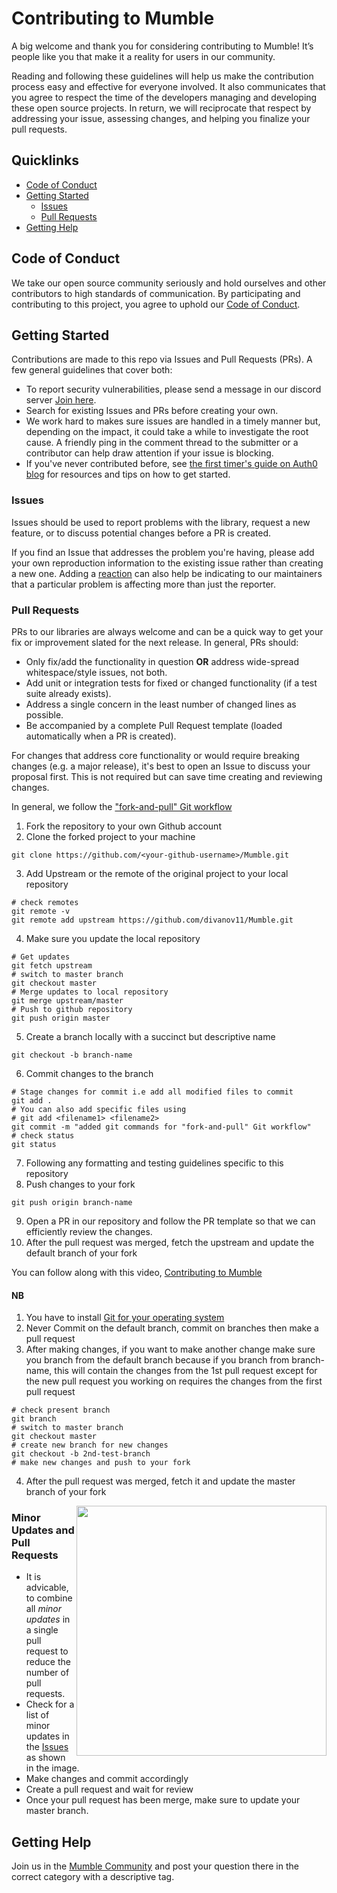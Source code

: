 # Contributing to Mumble

A big welcome and thank you for considering contributing to Mumble! It’s people like you that make it a reality for users in our community.

Reading and following these guidelines will help us make the contribution process easy and effective for everyone involved. It also communicates that you agree to respect the time of the developers managing and developing these open source projects. In return, we will reciprocate that respect by addressing your issue, assessing changes, and helping you finalize your pull requests.

## Quicklinks

* [Code of Conduct](#code-of-conduct)
* [Getting Started](#getting-started)
    * [Issues](#issues)
    * [Pull Requests](#pull-requests)
* [Getting Help](#getting-help)

## Code of Conduct

We take our open source community seriously and hold ourselves and other contributors to high standards of communication. By participating and contributing to this project, you agree to uphold our [Code of Conduct](https://github.com/divanov11/mumble/master/CODE_OF_CONDUCT.md).

## Getting Started

Contributions are made to this repo via Issues and Pull Requests (PRs). A few general guidelines that cover both:

- To report security vulnerabilities, please send a message in our discord server [Join here](https://discord.com/invite/Tfr67ehuJH).
- Search for existing Issues and PRs before creating your own.
- We work hard to makes sure issues are handled in a timely manner but, depending on the impact, it could take a while to investigate the root cause. A friendly ping in the comment thread to the submitter or a contributor can help draw attention if your issue is blocking.
- If you've never contributed before, see [the first timer's guide on Auth0 blog](https://auth0.com/blog/a-first-timers-guide-to-an-open-source-project/) for resources and tips on how to get started.

### Issues

Issues should be used to report problems with the library, request a new feature, or to discuss potential changes before a PR is created.

If you find an Issue that addresses the problem you're having, please add your own reproduction information to the existing issue rather than creating a new one. Adding a [reaction](https://github.blog/2016-03-10-add-reactions-to-pull-requests-issues-and-comments/) can also help be indicating to our maintainers that a particular problem is affecting more than just the reporter.

### Pull Requests

PRs to our libraries are always welcome and can be a quick way to get your fix or improvement slated for the next release. In general, PRs should:

- Only fix/add the functionality in question **OR** address wide-spread whitespace/style issues, not both.
- Add unit or integration tests for fixed or changed functionality (if a test suite already exists).
- Address a single concern in the least number of changed lines as possible.
- Be accompanied by a complete Pull Request template (loaded automatically when a PR is created).

For changes that address core functionality or would require breaking changes (e.g. a major release), it's best to open an Issue to discuss your proposal first. This is not required but can save time creating and reviewing changes.

In general, we follow the ["fork-and-pull" Git workflow](https://github.com/susam/gitpr)

1. Fork the repository to your own Github account
2. Clone the forked project to your machine
```
git clone https://github.com/<your-github-username>/Mumble.git
```
3. Add Upstream or the remote of the original project to your local repository
```
# check remotes
git remote -v
git remote add upstream https://github.com/divanov11/Mumble.git
```
4. Make sure you update the local repository
```
# Get updates
git fetch upstream
# switch to master branch
git checkout master
# Merge updates to local repository
git merge upstream/master
# Push to github repository
git push origin master
```
5. Create a branch locally with a succinct but descriptive name
```
git checkout -b branch-name
```
6. Commit changes to the branch
```
# Stage changes for commit i.e add all modified files to commit
git add .
# You can also add specific files using
# git add <filename1> <filename2>
git commit -m "added git commands for "fork-and-pull" Git workflow"
# check status
git status
```
7. Following any formatting and testing guidelines specific to this repository
8. Push changes to your fork
```
git push origin branch-name
```
9. Open a PR in our repository and follow the PR template so that we can efficiently review the changes.
10. After the pull request was merged, fetch the upstream and update the default branch of your fork

You can follow along with this video, [Contributing to Mumble](https://youtu.be/UZzYEA5UqN8)

#### NB
1. You have to install [Git for your operating system](https://git-scm.com/book/en/v2/Getting-Started-Installing-Git)
2. Never Commit on the default branch, commit on branches then make a pull request
3. After making changes, if you want to make another change make sure you branch from the default branch because if you branch from branch-name, this will contain the changes from the 1st pull request except for the new pull request you working on requires the changes from the first pull request
```
# check present branch
git branch
# switch to master branch   
git checkout master
# create new branch for new changes
git checkout -b 2nd-test-branch
# make new changes and push to your fork
```
4. After the pull request was merged, fetch it and update the master branch of your fork

<img align="right" height="400" src="https://drive.google.com/uc?export=view&id=1H0yeU3gYUfhDu0ukyrElucNlzl2kGDCh" />

### Minor Updates and Pull Requests
+ It is advicable, to combine all *minor updates* in a single pull request to reduce the number of pull requests.
+ Check for a list of minor updates in the [Issues](https://github.com/divanov11/Mumble/issues) as shown in the image.
+ Make changes and commit accordingly
+ Create a pull request and wait for review
+ Once your pull request has been merge, make sure to update your master branch.

## Getting Help

Join us in the [Mumble Community](https://discord.com/invite/Tfr67ehuJH) and post your question there in the correct category with a descriptive tag.
